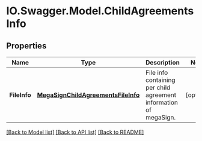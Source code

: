 # IO.Swagger.Model.ChildAgreementsInfo
## Properties

Name | Type | Description | Notes
------------ | ------------- | ------------- | -------------
**FileInfo** | [**MegaSignChildAgreementsFileInfo**](MegaSignChildAgreementsFileInfo.md) | File info containing per child agreement information of megaSign. | [optional] 

[[Back to Model list]](../README.md#documentation-for-models) [[Back to API list]](../README.md#documentation-for-api-endpoints) [[Back to README]](../README.md)

